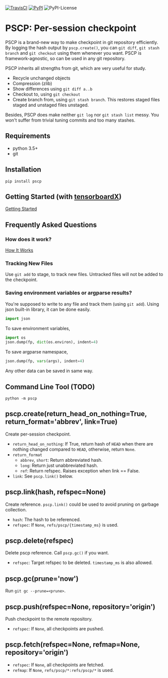 [![TravisCI](https://img.shields.io/travis/qbx2/pscp/master.svg?style=flat)](https://travis-ci.org/qbx2/pscp/)
[![PyPI](https://img.shields.io/pypi/v/pscp.svg?style=flat)](https://pypi.org/project/pscp)
![PyPI-License](https://img.shields.io/pypi/l/pscp.svg?style=flat)

# PSCP: Per-session checkpoint

PSCP is a brand-new way to make checkpoint in git repository efficiently.
By logging the hash output by `pscp.create()`, you can `git diff`, `git stash branch` and `git checkout` using them whenever you want.
PSCP is framework-agnostic, so can be used in any git repository.

PSCP inherits all strengths from git, which are very useful for study.

* Recycle unchanged objects
* Compression (zlib)
* Show differences using `git diff a..b`
* Checkout to, using `git checkout`
* Create branch from, using `git stash branch`. This restores staged files staged and unstaged files unstaged.

Besides, PSCP does make neither `git log` nor `git stash list` messy. You won't suffer from trivial tuning commits and too many stashes.

## Requirements

* python 3.5+
* git

## Installation

`pip install pscp`

## Getting Started (with [tensorboardX](https://github.com/lanpa/tensorboardX))

[Getting Started](Getting_Started.md)

## Frequently Asked Questions

### How does it work?

[How It Works](How_It_Works.md)

### Tracking New Files

Use `git add` to stage, to track new files. Untracked files will not be added to the checkpoint.

### Saving environment variables or argparse results?

You're supposed to write to any file and track them (using `git add`).
Using json built-in library, it can be done easily.

```python
import json
```

To save environment variables,

```python
import os
json.dump(fp, dict(os.environ), indent=4)
```

To save argparse namespace,

```python
json.dump(fp, vars(args), indent=4)
```

Any other data can be saved in same way.

## Command Line Tool (TODO)

`python -m pscp`

## pscp.create(return\_head\_on\_nothing=True, return\_format='abbrev', link=True)

Create per-session checkpoint.

* `return_head_on_nothing`: If True, return hash of `HEAD` when there are nothing changed compared to `HEAD`, otherwise, return `None`.
* `return_format`
	* `abbrev`, `short`: Return abbreviated hash.
	* `long`: Return just unabbreviated hash.
	* `ref`: Return refspec. Raises exception when link == False.
* `link`: See `pscp.link()` below.

## pscp.link(hash, refspec=None)

Create reference. `pscp.link()` could be used to avoid pruning on garbage collection.

* `hash`: The hash to be referenced.
* `refspec`: If `None`, `refs/pscp/{timestamp_ms}` is used.

## pscp.delete(refspec)

Delete pscp reference. Call `pscp.gc()` if you want.

* `refspec`: Target refspec to be deleted. `timestamp_ms` is also allowed.

## pscp.gc(prune='now')

Run `git gc --prune=<prune>`.

## pscp.push(refspec=None, repository='origin')

Push checkpoint to the remote repository.

* `refspec`: If `None`, all checkpoints are pushed.

## pscp.fetch(refspec=None, refmap=None, repository='origin')

* `refspec`: If `None`, all checkpoints are fetched.
* `refmap`: If `None`, `refs/pscp/*:refs/pscp/*` is used.
